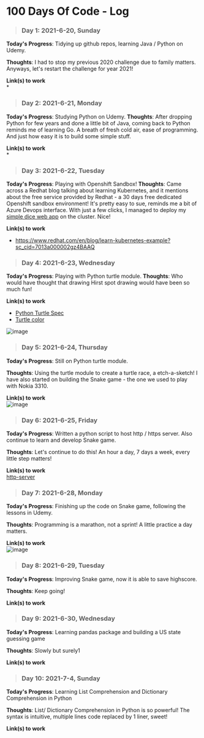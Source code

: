# 100 Days Of Code - Log

>### Day 1: 2021-6-20, Sunday

**Today's Progress**: Tidying up github repos, learning Java / Python on Udemy.

**Thoughts**: I had to stop my previous 2020 challenge due to family matters. Anyways, let's restart the challenge for year 2021! 

**Link(s) to work**  
* 

>### Day 2: 2021-6-21, Monday

**Today's Progress**: Studying Python on Udemy.
**Thoughts**: After dropping Python for few years and done a little bit of Java, coming back to Python reminds me of learning Go. A breath of fresh cold air, ease of programming. And just how easy it is to build some simple stuff.

**Link(s) to work**  
* 

>### Day 3: 2021-6-22, Tuesday

**Today's Progress**: Playing with Openshift Sandbox! 
**Thoughts**: Came across a Redhat blog talking about learning Kubernetes, and it mentions about the free service provided by Redhat - a  30 days free dedicated Openshift sandbox environment! It's pretty easy to sue, reminds me a bit of Azure Devops interface. With just a few clicks, I managed to deploy my [simple dice web app](http://dice-wengkeeteh-dev.apps.sandbox.x8i5.p1.openshiftapps.com/) on the cluster. Nice!

**Link(s) to work**  
* https://www.redhat.com/en/blog/learn-kubernetes-example?sc_cid=7013a000002gz4BAAQ

>### Day 4: 2021-6-23, Wednesday

**Today's Progress**: Playing with Python turtle module.
**Thoughts**: Who would have thought that drawing Hirst spot drawing would have been so much fun!

**Link(s) to work**  
* [Python Turtle Spec](https://docs.python.org/3/library/turtle.html#turtle.color)
* [Turtle color](https://trinket.io/docs/colors)

![image](https://user-images.githubusercontent.com/47697491/123140341-c3789600-d489-11eb-86a9-e284c08fe7b7.png)


>### Day 5: 2021-6-24, Thursday

**Today's Progress**: Still on Python turtle module.

**Thoughts**: Using the turtle module to create a turtle race, a etch-a-sketch! I have also started on building the Snake game - the one we used to play with Nokia 3310. 

**Link(s) to work**  
![image](https://user-images.githubusercontent.com/47697491/123288521-3ba29280-d542-11eb-9bf8-b3b61b6d1a45.png)

>### Day 6: 2021-6-25, Friday

**Today's Progress**: Written a python script to host http / https server. Also continue to learn and develop Snake game.

**Thoughts**: Let's continue to do this! An hour a day, 7 days a week, every little step matters!

**Link(s) to work**  
[http-server](https://github.com/wengkee/http-server)


>### Day 7: 2021-6-28, Monday

**Today's Progress**: Finishing up the code on Snake game, following the lessons in Udemy.

**Thoughts**: Programming is a marathon, not a sprint! A little practice a day matters.

**Link(s) to work**  
![image](https://user-images.githubusercontent.com/47697491/123672121-948b6700-d871-11eb-87f6-9c539d46dd29.png)

>### Day 8: 2021-6-29, Tuesday

**Today's Progress**: Improving Snake game, now it is able to save highscore.

**Thoughts**: Keep going!

**Link(s) to work**  

>### Day 9: 2021-6-30, Wednesday

**Today's Progress**: Learning pandas package and building a US state guessing game

**Thoughts**: Slowly but surely1

**Link(s) to work**  

>### Day 10: 2021-7-4, Sunday

**Today's Progress**: Learning List Comprehension and Dictionary Comprehension in Python

**Thoughts**: List/ Dictionary Comprehension in Python is so powerful! The syntax is intuitive, multiple lines code replaced by 1 liner, sweet!

**Link(s) to work**  
